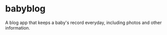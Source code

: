 babyblog
========

A blog app that keeps a baby's record everyday, including photos and other information.
